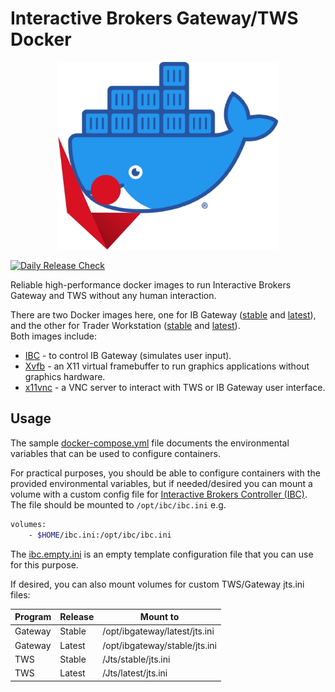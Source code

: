 # Interactive Brokers Gateway/TWS Docker

<p align="center">
  <img height="300" src="./.logo.jpg">
</p>

[![Daily Release Check](https://github.com/djkelleher/ib-docker/actions/workflows/release.yml/badge.svg)](https://github.com/djkelleher/ib-docker/actions/workflows/release.yml)

Reliable high-performance docker images to run Interactive Brokers Gateway and TWS without any human interaction.

There are two Docker images here, one for IB Gateway ([stable](https://www.interactivebrokers.com/en/trading/ibgateway-stable.php) and [latest](https://www.interactivebrokers.com/en/trading/ibgateway-latest.php)), and the other for Trader Workstation ([stable](https://www.interactivebrokers.com/en/trading/tws-offline-stable.php) and [latest](https://www.interactivebrokers.com/en/trading/tws-offline-latest.php)).    
Both images include:
- [IBC](https://github.com/IbcAlpha/IBC) - to control IB Gateway (simulates user input).
- [Xvfb](https://www.x.org/releases/X11R7.6/doc/man/man1/Xvfb.1.xhtml) - an X11 virtual framebuffer to run graphics applications without graphics hardware.
- [x11vnc](https://wiki.archlinux.org/title/x11vnc) - a VNC server to interact with TWS or IB Gateway user interface.

## Usage
The sample [docker-compose.yml](./docker-compose.yml) file documents the environmental variables that can be used to configure containers.

For practical purposes, you should be able to configure containers with the provided environmental variables, but if needed/desired you can mount a volume with a custom config file for [Interactive Brokers Controller (IBC)](https://github.com/IbcAlpha/IBC). The file should be mounted to `/opt/ibc/ibc.ini`
e.g.
```bash
volumes:
    - $HOME/ibc.ini:/opt/ibc/ibc.ini
```
The [ibc.empty.ini](./ibc.empty.ini) is an empty template configuration file that you can use for this purpose.

If desired, you can also mount volumes for custom TWS/Gateway jts.ini files:   

Program | Release    | Mount to |
-------- | -------- | ------- |
Gateway | Stable  | /opt/ibgateway/latest/jts.ini    |
Gateway | Latest | /opt/ibgateway/stable/jts.ini     |
TWS | Stable | /Jts/stable/jts.ini |
TWS | Latest | /Jts/latest/jts.ini |
